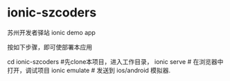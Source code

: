 # ionic-szcoders
苏州开发者驿站 ionic demo app

按如下步骤，即可使部署本应用

cd ionic-szcoders #先clone本项目，进入工作目录，
ionic serve # 在浏览器中打开，调试项目
ionic emulate # 发送到 ios/android 模拟器.
